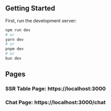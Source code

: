## Getting Started

First, run the development server:

```bash
npm run dev
# or
yarn dev
# or
pnpm dev
# or
bun dev
```

## Pages

### SSR Table Page: https://localhost:3000

### Chat Page: https://localhost:3000/chat
